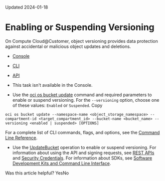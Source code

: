 Updated 2024-01-18
# Enabling or Suspending Versioning
On Compute Cloud@Customer, object versioning provides data protection against accidental or malicious object updates and deletions.
  * [Console](https://docs.oracle.com/en-us/iaas/compute-cloud-at-customer/topics/object/enabling-or-suspending-versioning.htm)
  * [CLI](https://docs.oracle.com/en-us/iaas/compute-cloud-at-customer/topics/object/enabling-or-suspending-versioning.htm)
  * [API](https://docs.oracle.com/en-us/iaas/compute-cloud-at-customer/topics/object/enabling-or-suspending-versioning.htm)


  * This task isn't available in the Console.
  * Use the [oci os bucket update](https://docs.oracle.com/iaas/tools/oci-cli/latest/oci_cli_docs/cmdref/os/bucket/update.html) command and required parameters to enable or suspend versioning.
For the `--versioning` option, choose one of these values: `Enabled` or `Suspended`.
Copy
```
oci os bucket update --namespace-name <object_storage_namespace> --compartment-id <target_compartment_id> --bucket-name <bucket_name> --versioning <enabled | suspended> [OPTIONS]
```

For a complete list of CLI commands, flags, and options, see the [Command Line Reference](https://docs.oracle.com/iaas/tools/oci-cli/latest/oci_cli_docs/index.html).
  * Use the [UpdateBucket](https://docs.oracle.com/iaas/api/#/en/objectstorage/latest/Bucket/UpdateBucket) operation to enable or suspend versioning.
For information about using the API and signing requests, see [REST APIs](https://docs.oracle.com/iaas/Content/API/Concepts/usingapi.htm#REST_APIs) and [Security Credentials](https://docs.oracle.com/iaas/Content/General/Concepts/credentials.htm). For information about SDKs, see [Software Development Kits and Command Line Interface](https://docs.oracle.com/iaas/Content/API/Concepts/sdks.htm#Software_Development_Kits_and_Command_Line_Interface).


Was this article helpful?
YesNo

